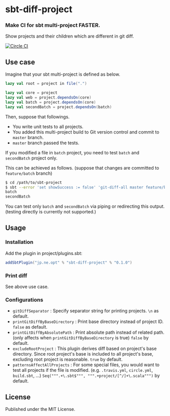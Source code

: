 # sbt-diff-project

### Make CI for sbt multi-project FASTER.

Show projects and their children which are different in git diff.

[![Circle CI](https://circleci.com/gh/opt-tech/sbt-diff-project.svg?style=shield)](https://circleci.com/gh/opt-tech/sbt-diff-project)

## Use case

Imagine that your sbt multi-project is defined as below.

```scala
lazy val root = project in file(".")

lazy val core = project
lazy val web = project.dependsOn(core)
lazy val batch = project.dependsOn(core)
lazy val secondBatch = project.dependsOn(batch)
```

Then, suppose that followings.

- You write unit tests to all projects.
- You added this multi-project build to Git version control and commit to `master` branch.
- `master` branch passed the tests.

If you modified a file in `batch` project, you need to test `batch` and `secondBatch` project only.

This can be achieved as follows. (suppose that changes are committed to `feature/batch` branch)

```bash
$ cd /path/to/sbt-project
$ sbt --error 'set showSuccess := false' 'git-diff-all master feature/batch'
batch
secondBatch
```

You can test only `batch` and `secondBatch` via piping or redirecting this output. (testing directly is currently not supported.)

## Usage

### Installation

Add the plugin in project/plugins.sbt:

```scala
addSbtPlugin("jp.ne.opt" % "sbt-diff-project" % "0.1.0")
```

### Print diff

See above use case.

### Configurations

- `gitDiffSeparator` : Specify separator string for printing projects. `\n` as default.
- `printGitDiffByBaseDirectory` : Print base directory instead of project ID. `false` as default.
- `printGitDiffByAbsolutePath` : Print absolute path instead of related path. (only affects when `printGitDiffByBaseDirectory` is true) `false` by default.
- `excludeRootProject` : This plugin derives diff based on project's base directory. Since root project's base is included to all project's base, excluding root project is reasonable. `true` by default.
- `patternsAffectAllProjects` : For some special files, you would want to test all projects if the file is modified. (e.g. `.travis.yml`, `circle.yml`, `build.sbt`, ...) `Seq(""".+\.sbt$""", """.+project/[^/]+\.scala""")` by default.

## License

Published under the MIT License.
